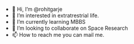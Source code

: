 - 👋 Hi, I’m @rohitgarje
- 👀 I’m interested in extratrestrial life. 
- 🌱 I’m currently learning MBBS
- 💞️ I’m looking to collaborate on Space Research
- 📫 How to reach me you can mail me. 

<!---
rohitgarje/rohitgarje is a ✨ special ✨ repository because its `README.md` (this file) appears on your GitHub profile.
You can click the Preview link to take a look at your changes.
--->
